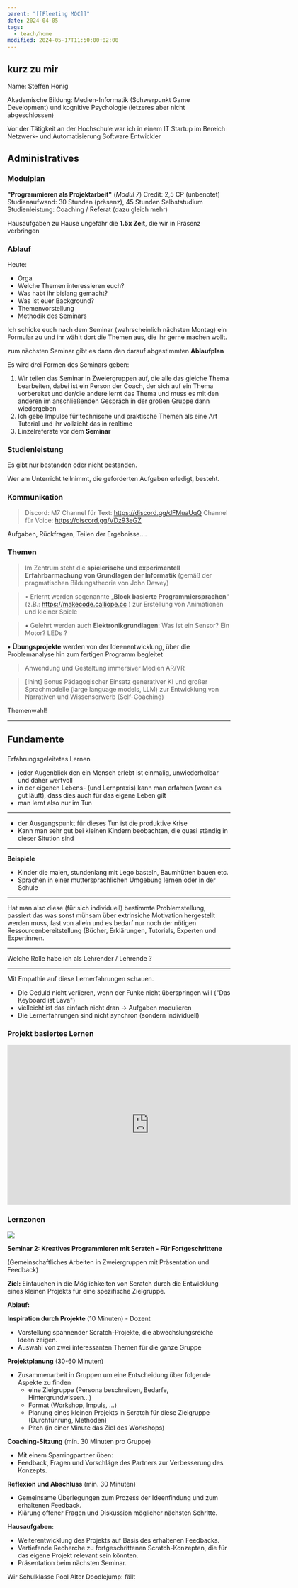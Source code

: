 ```yaml
---
parent: "[[Fleeting MOC]]"
date: 2024-04-05
tags:
  - teach/home
modified: 2024-05-17T11:50:00+02:00
---
```


## kurz zu mir

Name: Steffen Hönig

Akademische Bildung: Medien-Informatik (Schwerpunkt Game Development) und kognitive Psychologie (letzeres aber nicht abgeschlossen)

Vor der Tätigkeit an der Hochschule war ich in einem IT Startup im Bereich Netzwerk- und Automatisierung Software Entwickler

## Administratives

### Modulplan

**"Programmieren als Projektarbeit"** (*Modul 7*) 
Credit: 2,5 CP (unbenotet)
Studienaufwand: 30 Stunden (präsenz), 45 Stunden Selbststudium 
Studienleistung: Coaching / Referat  (dazu gleich mehr)


Hausaufgaben zu Hause ungefähr die **1.5x Zeit**, die wir in Präsenz verbringen

### Ablauf

Heute:
- Orga
- Welche Themen interessieren euch?
- Was habt ihr bislang gemacht?
- Was ist euer Background?
- Themenvorstellung
- Methodik des Seminars

Ich schicke euch nach dem Seminar (wahrscheinlich nächsten Montag) ein Formular zu und ihr wählt dort die Themen aus, die ihr gerne machen wollt.

zum nächsten Seminar gibt es dann den darauf abgestimmten **Ablaufplan**

Es wird drei Formen des Seminars geben:
1. Wir teilen das Seminar in Zweiergruppen auf, die alle das gleiche Thema bearbeiten, dabei ist ein Person der Coach, der sich auf ein Thema vorbereitet und der/die andere lernt das Thema und muss es mit den anderen im anschließenden Gespräch in der großen Gruppe dann wiedergeben
2. Ich gebe Impulse für technische und praktische Themen als eine Art Tutorial und ihr vollzieht das in realtime
3. Einzelreferate vor dem **Seminar**

### Studienleistung

Es gibt nur bestanden oder nicht bestanden. 

Wer am Unterricht teilnimmt, die geforderten Aufgaben erledigt, besteht.

### Kommunikation

> Discord: M7
> Channel für Text: https://discord.gg/dFMuaUqQ
> Channel für Voice: https://discord.gg/VDz93eGZ

Aufgaben, Rückfragen, Teilen der Ergebnisse....

### Themen 

> Im Zentrum steht die **spielerische und experimentell Erfahrbarmachung von Grundlagen der Informatik** (gemäß der pragmatischen Bildungstheorie von John Dewey)


> • Erlernt werden sogenannte „**Block basierte Programmiersprachen**“ (z.B.:
> https://makecode.calliope.cc )
> zur Erstellung von Animationen und kleiner Spiele


> • Gelehrt werden auch **Elektronikgrundlagen**: Was ist ein Sensor? Ein Motor? LEDs ?


> 
• **Übungsprojekte** werden von der Ideenentwicklung, über die Problemanalyse hin zum
fertigen Programm begleitet


> Anwendung und Gestaltung immersiver Medien AR/VR


> [!hint] Bonus
> Pädagogischer Einsatz generativer KI und großer Sprachmodelle  (large language models, LLM) zur Entwicklung von Narrativen und Wissenserwerb (Self-Coaching)


Themenwahl!

---
## Fundamente

### 

Erfahrungsgeleitetes Lernen

- jeder Augenblick den ein Mensch erlebt ist einmalig, unwiederholbar und daher wertvoll
- in der eigenen Lebens- (und Lernpraxis) kann man erfahren (wenn es gut läuft), dass dies auch für das eigene Leben gilt
- man lernt also nur im Tun

---

- der Ausgangspunkt für dieses Tun ist die produktive Krise
- Kann man sehr gut bei kleinen Kindern beobachten, die quasi ständig in dieser Sitution sind

---

**Beispiele**

- Kinder die malen, stundenlang mit Lego basteln, Baumhütten bauen etc.
- Sprachen in einer muttersprachlichen Umgebung lernen oder in der Schule

---

Hat man also diese (für sich individuell) bestimmte Problemstellung, passiert das was sonst mühsam über extrinsiche Motivation hergestellt werden muss, fast von allein und es bedarf nur noch der nötigen Ressourcenbereitstellung (Bücher, Erklärungen, Tutorials, Experten und Expertinnen.

---

Welche Rolle habe ich als Lehrender / Lehrende ?

---

Mit Empathie auf diese Lernerfahrungen schauen.

- Die Geduld nicht verlieren, wenn der Funke nicht überspringen will ("Das Keyboard ist Lava")
- vielleicht ist das einfach nicht dran -> Aufgaben modulieren
- Die Lernerfahrungen sind nicht synchron (sondern individuell)

### Projekt basiertes Lernen

<iframe width="640" height="360" src="https://www.youtube.com/embed/qbVc-4k6ddc" title="YouTube video player" frameborder="0" allow="accelerometer; autoplay; clipboard-write; encrypted-media; gyroscope; picture-in-picture" allowfullscreen></iframe>

### Lernzonen

![](https://pads.eigenbaukombinat.de/uploads/aaa9968eabbbb460772658707.png)

**Seminar 2: Kreatives Programmieren mit Scratch - Für Fortgeschrittene**

(Gemeinschaftliches Arbeiten in Zweiergruppen mit Präsentation und Feedback)

**Ziel:** Eintauchen in die Möglichkeiten von Scratch durch die Entwicklung eines kleinen Projekts für eine spezifische Zielgruppe.

**Ablauf:**

 **Inspiration durch Projekte** (10 Minuten) - Dozent
   - Vorstellung spannender Scratch-Projekte, die abwechslungsreiche Ideen zeigen.
   - Auswahl von zwei interessanten Themen für die ganze Gruppe
        
**Projektplanung** (30-60 Minuten)
   - Zusammenarbeit in Gruppen um eine Entscheidung über folgende Aspekte zu finden
	   - eine Zielgruppe (Persona beschreiben, Bedarfe, Hintergrundwissen...)
	   - Format (Workshop, Impuls, ...)
	   - Planung eines kleinen Projekts in Scratch für diese Zielgruppe (Durchführung, Methoden)
	   - Pitch (in einer Minute das Ziel des Workshops)
        
**Coaching-Sitzung** (min. 30 Minuten pro Gruppe)
   - Mit einem Sparringpartner üben:
   - Feedback, Fragen und Vorschläge des Partners zur Verbesserung des Konzepts.
    
**Reflexion und Abschluss** (min. 30 Minuten)
   - Gemeinsame Überlegungen zum Prozess der Ideenfindung und zum erhaltenen Feedback.
   - Klärung offener Fragen und Diskussion möglicher nächsten Schritte.

**Hausaufgaben:**
    
   - Weiterentwicklung des Projekts auf Basis des erhaltenen Feedbacks.
   - Vertiefende Recherche zu fortgeschrittenen Scratch-Konzepten, die für das eigene Projekt relevant sein könnten.
   - Präsentation beim nächsten Seminar.


Wir
Schulklasse
Pool
Alter
Doodlejump: fällt

